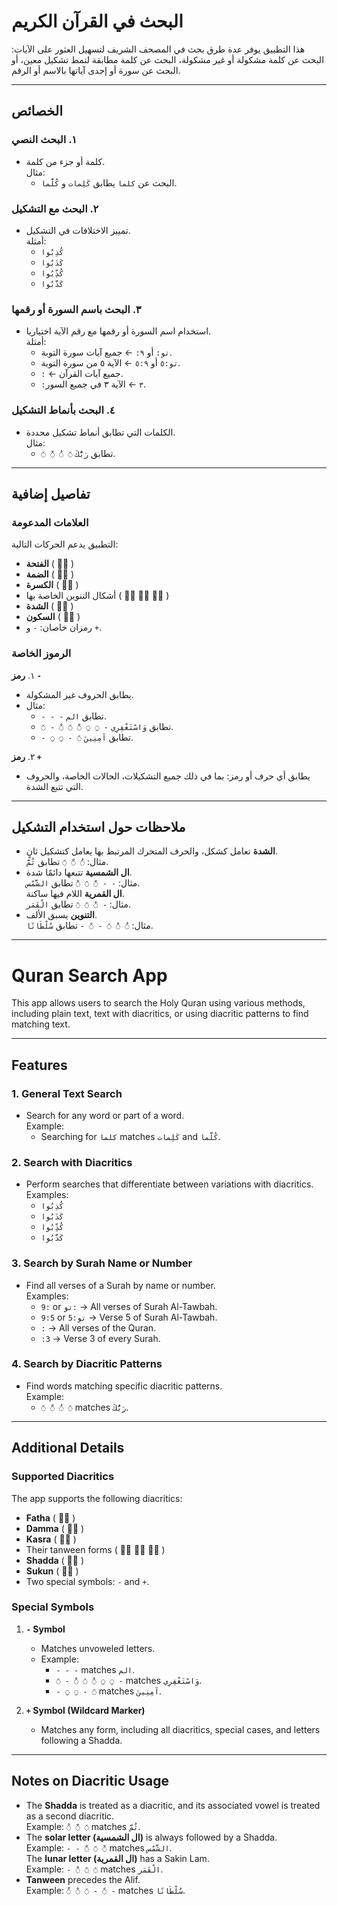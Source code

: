 # البحث في القرآن الكريم

هذا التطبيق يوفر عدة طرق بحث في المصحف الشريف لتسهيل العثور على الآيات: البحث عن كلمة مشكولة أو غير مشكولة، البحث عن كلمة مطابقة لنمط تشكيل معين، أو البحث عن سورة أو إحدى آياتها بالاسم أو الرقم.

---

## الخصائص

### ١. البحث النصي
- كلمة أو جزء من كلمة.  
  مثال:  
  - البحث عن `كلما` يطابق `كَلِمات` و `كُلَّما`.

### ٢. البحث مع التشكيل
- تمييز الاختلافات في التشكيل.  
  أمثلة:  
  - `كُذِبُوا`  
  - `كَذَبُوا`  
  - `كُذِّبُوا`  
  - `كَذَّبُوا`

### ٣. البحث باسم السورة أو رقمها
- استخدام اسم السورة أو رقمها مع رقم الآية اختياريا.  
  أمثلة:  
  - `تو:` أو `٩:` ← جميع آيات سورة التوبة.  
  - `تو:٥` أو `٥:٩` ← الآية ٥ من سورة التوبة.  
  - `:` ← جميع آيات القرآن.  
  - `:٣` ← الآية ٣ في جميع السور.

### ٤. البحث بأنماط التشكيل
- الكلمات التي تطابق أنماط تشكيل محددة.  
  مثال:  
  - `◌َ ◌ّ ◌ُ ◌َ` تطابق `رَبُّكَ`.

---

## تفاصيل إضافية

### العلامات المدعومة
التطبيق يدعم الحركات التالية:  
- **الفتحة** ( ◌َ )  
- **الضمة** ( ◌ُ )  
- **الكسرة** ( ◌ِ )  
- أشكال التنوين الخاصة بها ( ◌ً ◌ٌ ◌ٍ )  
- **الشدة** ( ◌ّ )  
- **السكون** ( ◌ْ )  
- رمزان خاصان: `-` و `+`.

### الرموز الخاصة
١. **رمز `-`**  
   - يطابق الحروف غير المشكولة.  
   - مثال:  
     - `- - -` تطابق `الم`.  
     - `◌َ - ◌ْ ◌َ ◌ْ ◌ِ ◌ِ -` تطابق `وَاسْتَغْفِرِي`.  
     - `- ◌ِ ◌ِ - ◌َ` تطابق `آمِنِينَ`.

٢. **رمز `+`**  
   - يطابق أي حرف أو رمز: بما في ذلك جميع التشكيلات، الحالات الخاصة، والحروف التي تتبع الشدة.

---

## ملاحظات حول استخدام التشكيل
- **الشدة** تعامل كشكل، والحرف المتحرك المرتبط بها يعامل كتشكيل ثانٍ.  
  مثال: `◌ُ ◌ّ ◌َ` تطابق `ثُمَّ`.
- **ال الشمسية** تتبعها دائمًا شدة.  
  مثال: `- - ◌ّ ◌َ ◌ْ` تطابق `الشَّمْس`.  
  **ال القمرية** اللام فيها ساكنة.  
  مثال: `- ◌ْ ◌َ ◌َ` تطابق `الْقَمَر`.
- **التنوين** يسبق الألف.  
  مثال: `◌ُ ◌ْ ◌َ - ◌ً -` تطابق `سُلْطَانًا`.

---

# Quran Search App

This app allows users to search the Holy Quran using various methods, including plain text, text with diacritics, or using diacritic patterns to find matching text.

---

## Features

### 1. General Text Search
- Search for any word or part of a word.  
  Example:  
  - Searching for `كلما` matches `كَلِمات` and `كُلَّما`.

### 2. Search with Diacritics
- Perform searches that differentiate between variations with diacritics.  
  Examples:  
  - `كُذِبُوا`  
  - `كَذَبُوا`  
  - `كُذِّبُوا`  
  - `كَذَّبُوا`

### 3. Search by Surah Name or Number
- Find all verses of a Surah by name or number.  
  Examples:  
  - `9:` or `تو:` → All verses of Surah Al-Tawbah.  
  - `9:5` or `تو:5` → Verse 5 of Surah Al-Tawbah.  
  - `:` → All verses of the Quran.
  - `:3` → Verse 3 of every Surah.

### 4. Search by Diacritic Patterns
- Find words matching specific diacritic patterns.  
  Example:  
  - `◌َ ◌ّ ◌ُ ◌َ` matches `رَبُّكَ`.

---

## Additional Details

### Supported Diacritics
The app supports the following diacritics:  
- **Fatha** ( ◌َ )  
- **Damma** ( ◌ُ )  
- **Kasra** ( ◌ِ )  
- Their tanween forms ( ◌ً ◌ٌ ◌ٍ )  
- **Shadda** ( ◌ّ )  
- **Sukun** ( ◌ْ )  
- Two special symbols: `-` and `+`.

### Special Symbols
1. **`-` Symbol**  
   - Matches unvoweled letters.  
   - Example:  
     - `- - -` matches `الم`.  
     - `◌َ - ◌ْ ◌َ ◌ْ ◌ِ ◌ِ -` matches `وَاسْتَغْفِرِي`.  
     - `- ◌ِ ◌ِ - ◌َ` matches `آمِنِينَ`.

2. **`+` Symbol (Wildcard Marker)**  
   - Matches any form, including all diacritics, special cases, and letters following a Shadda.

---

## Notes on Diacritic Usage
- The **Shadda** is treated as a diacritic, and its associated vowel is treated as a second diacritic.  
  Example: `◌ُ ◌ّ ◌َ` matches `ثُمَّ`.
- The **solar letter (ال الشمسية)** is always followed by a Shadda.  
  Example: `- - ◌ّ ◌َ ◌ْ` matches `الشَّمْس`.  
  The **lunar letter (ال القمرية)** has a Sakin Lam.  
  Example: `- ◌ْ ◌َ ◌َ` matches `الْقَمَر`.
- **Tanween** precedes the Alif.  
  Example: `◌ُ ◌ْ ◌َ - ◌ً -` matches `سُلْطَانًا`.